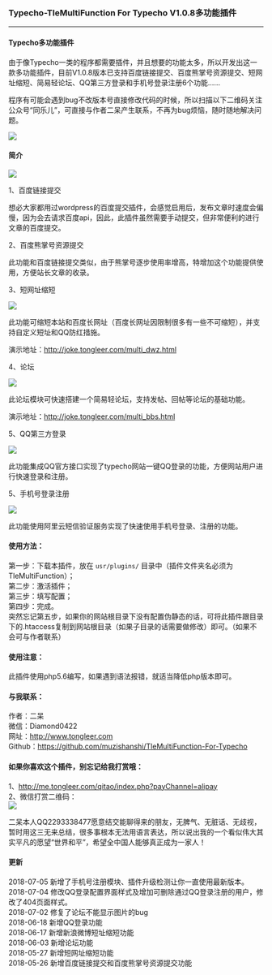 ### Typecho-TleMultiFunction For Typecho V1.0.8多功能插件
---

#### Typecho多功能插件
由于像Typecho一类的程序都需要插件，并且想要的功能太多，所以开发出这一款多功能插件，目前V1.0.8版本已支持百度链接提交、百度熊掌号资源提交、短网址缩短、简易轻论坛、QQ第三方登录和手机号登录注册6个功能……

程序有可能会遇到bug不改版本号直接修改代码的时候，所以扫描以下二维码关注公众号“同乐儿”，可直接与作者二呆产生联系，不再为bug烦恼，随时随地解决问题。

<img src="http://me.tongleer.com/content/uploadfile/201706/008b1497454448.png">

#### 简介
<img src="https://ws3.sinaimg.cn/large/0078FzW1ly1fsz6z7cbzfj308c0bg3ye.jpg">

1、百度链接提交

想必大家都用过wordpress的百度提交插件，会感觉启用后，发布文章时速度会偏慢，因为会去请求百度api，因此，此插件虽然需要手动提交，但非常便利的进行文章的百度提交。

2、百度熊掌号资源提交

此功能和百度链接提交类似，由于熊掌号逐步使用率增高，特增加这个功能提供使用，方便站长文章的收录。

3、短网址缩短

<img src="https://ws3.sinaimg.cn/large/0078FzW1ly1fsz6z85jclj30h208zq35.jpg">

此功能可缩短本站和百度长网址（百度长网址因限制很多有一些不可缩短），并支持自定义短址和QQ防红措施。

演示地址：http://joke.tongleer.com/multi_dwz.html

4、论坛

<img src="https://ws3.sinaimg.cn/large/0078FzW1ly1fsz6z7tup5j30go07ijr9.jpg">

此论坛模块可快速搭建一个简易轻论坛，支持发帖、回帖等论坛的基础功能。

演示地址：http://joke.tongleer.com/multi_bbs.html

5、QQ第三方登录

<img src="https://ws3.sinaimg.cn/large/0078FzW1ly1fsz6z8iyfyj308c0b0dfs.jpg">

此功能集成QQ官方接口实现了typecho网站一键QQ登录的功能，方便网站用户进行快速登录和注册。

5、手机号登录注册

<img src="https://ws3.sinaimg.cn/large/0078FzW1ly1fsz6z6xtozj309z05m743.jpg">

此功能使用阿里云短信验证服务实现了快速使用手机号登录、注册的功能。

#### 使用方法：
第一步：下载本插件，放在 `usr/plugins/` 目录中（插件文件夹名必须为TleMultiFunction）；<br />
第二步：激活插件；<br />
第三步：填写配置；<br />
第四步：完成。<br />
突然忘记第五步，如果你的网站根目录下没有配置伪静态的话，可将此插件跟目录下的.htaccess复制到网站根目录（如果子目录的话需要做修改）即可。（如果不会可与作者联系）

#### 使用注意：
此插件使用php5.6编写，如果遇到语法报错，就适当降低php版本即可。

#### 与我联系：
作者：二呆<br />
微信：Diamond0422<br />
网址：http://www.tongleer.com<br />
Github：https://github.com/muzishanshi/TleMultiFunction-For-Typecho<br />

#### 如果你喜欢这个插件，别忘记给我打赏哦：
1、http://me.tongleer.com/qitao/index.php?payChannel=alipay<br />
2、微信打赏二维码：<br />
<img src="http://me.tongleer.com/content/uploadfile/201706/008b1497454448.png">

二呆本人QQ2293338477愿意结交能聊得来的朋友，无脾气、无脏话、无歧视，暂时用这三无来总结，很多事根本无法用语言表达，所以说出我的一个看似伟大其实平凡的愿望“世界和平”，希望全中国人能够真正成为一家人！

#### 更新
2018-07-05 新增了手机号注册模块、插件升级检测让你一直使用最新版本。<br />
2018-07-04 修改QQ登录配置界面样式及增加可删除通过QQ登录注册的用户，修改了404页面样式。<br />
2018-07-02 修复了论坛不能显示图片的bug<br />
2018-06-18 新增QQ登录功能<br />
2018-06-17 新增新浪微博短址缩短功能<br />
2018-06-03 新增论坛功能<br />
2018-05-27 新增短网址缩短功能<br />
2018-05-26 新增百度链接提交和百度熊掌号资源提交功能